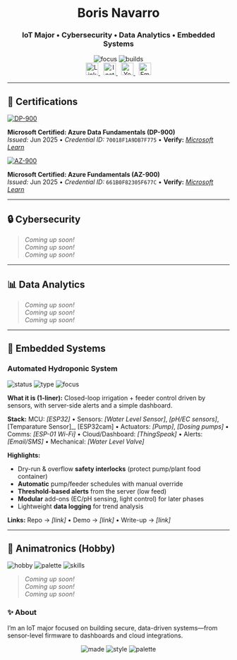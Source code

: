 <!-- PROFILE HEADER -->
<div align="center">

# Boris Navarro  
### IoT Major • Cybersecurity • Data Analytics • Embedded Systems

<!-- Accent badges in Indigo/Emerald -->
<img alt="focus" src="https://img.shields.io/badge/focus-IoT%20%7C%20Security%20%7C%20Data-4F46E5?style=for-the-badge">
<img alt="builds" src="https://img.shields.io/badge/builds-Embedded%20%7C%20Cloud-10B981?style=for-the-badge">

<br/>

<!-- SOCIALS -->
<a href="https://www.linkedin.com/in/borisn4v4rro/" target="_blank">
  <img alt="LinkedIn" height="28" src="https://img.shields.io/badge/LinkedIn-Boris%20Navarro-4F46E5?logo=linkedin&logoColor=white">
</a>
&nbsp;
<a href="https://www.instagram.com/iot_learning/" target="_blank">
  <img alt="Instagram" height="28" src="https://img.shields.io/badge/Instagram-@iot_learning-10B981?logo=instagram&logoColor=white">
</a>
&nbsp;
<a href="https://www.youtube.com/@IoTLearning-fd7jm" target="_blank">
  <img alt="YouTube" height="28" src="https://img.shields.io/badge/YouTube-IoTLearning-4F46E5?logo=youtube&logoColor=white">
</a>
&nbsp;
<a href="mailto:myazurecareerpath@gmail.com">
  <img alt="Email" height="28" src="https://img.shields.io/badge/Email-myazurecareerpath%40gmail.com-10B981?logo=gmail&logoColor=white">
</a>

</div>

---
## 🏅 Certifications

<!-- Azure Data Fundamentals -->
<a href="#" title="Add your public verification link">
  <img alt="DP-900" src="https://img.shields.io/badge/DP--900-Azure%20Data%20Fundamentals-4F46E5?style=for-the-badge&logo=microsoft-azure&logoColor=white">
</a>

**Microsoft Certified: Azure Data Fundamentals (DP-900)**  
*Issued:* Jun 2025 • *Credential ID:* `70018F1A9DB7F775` • **Verify:** _[Microsoft Learn](https://learn.microsoft.com/en-us/users/borisnavarro-7729/credentials/70018f1a9db7f775?ref=https%3A%2F%2Fwww.linkedin.com%2F)_


<!-- Azure Fundamentals -->
<a href="#" title="Add your public verification link">
  <img alt="AZ-900" src="https://img.shields.io/badge/AZ--900-Azure%20Fundamentals-10B981?style=for-the-badge&logo=microsoft-azure&logoColor=white">
</a>

**Microsoft Certified: Azure Fundamentals (AZ-900)**  
*Issued:* Jun 2025 • *Credential ID:* `661B0F82305F677C` • **Verify:** _[Microsoft Learn](https://learn.microsoft.com/en-us/users/borisnavarro-7729/credentials/661b0f82305f677c?ref=https%3A%2F%2Fwww.linkedin.com%2F)_

---
## 🔒 Cybersecurity
> _Coming up soon!_  
> _Coming up soon!_  
> _Coming up soon!_

<!-- Template (copy/paste later)
### Project Title
**Stack:** Tool / Lang / Cloud  
**What it does:** One-liner value prop  
**Highlights:** • bullet • bullet • bullet  
**Repo:** [link] • **Demo:** [link] • **Write-up:** [link]
-->

---

## 📊 Data Analytics
> _Coming up soon!_  
> _Coming up soon!_  
> _Coming up soon!_

---

## 🔧 Embedded Systems

### Automated Hydroponic System
<img alt="status" src="https://img.shields.io/badge/status-In%20Progress-4F46E5?style=flat-square">
<img alt="type"   src="https://img.shields.io/badge/type-IoT%20%7C%20Control%20Systems-10B981?style=flat-square">
<img alt="focus"  src="https://img.shields.io/badge/focus-Automation%20%7C%20Monitoring-4F46E5?style=flat-square">

**What it is (1-liner):** Closed-loop irrigation + feeder control driven by sensors, with server-side alerts and a simple dashboard.

**Stack:** MCU: _[ESP32]_ • Sensors: _[Water Level Sensor]_, _[pH/EC sensors]_, [Temparature Sensor]_, [ESP32cam] • Actuators: _[Pump]_, _[Dosing pumps]_ • Comms: _[ESP-01 Wi-Fi]_ • Cloud/Dashboard: _[ThingSpeak]_ • Alerts: _[Email/SMS]_ • Mechanical: _[Water Level Valve]_

**Highlights:**
- Dry-run & overflow **safety interlocks** (protect pump/plant food container)
- **Automatic** pump/feeder schedules with manual override
- **Threshold-based alerts** from the server (low feed)
- **Modular** add-ons (EC/pH sensing, light control) for later phases
- Lightweight **data logging** for trend analysis

**Links:** Repo → _[link]_ • Demo → _[link]_ • Write-up → _[link]_

---
## 🤖 Animatronics (Hobby)

<img alt="hobby" src="https://img.shields.io/badge/hobby-Animatronics-10B981?style=flat-square">
<img alt="palette" src="https://img.shields.io/badge/palette-indigo%2Femerald-4F46E5?style=flat-square">
<img alt="skills" src="https://img.shields.io/badge/skills-Servos%20%E2%80%A2%20Linkages%20%E2%80%A2%20Audio-10B981?style=flat-square">

> _Coming up soon!_  
> _Coming up soon!_  
> _Coming up soon!_

<!-- Optional template (copy/paste and edit when ready)
### Project Title
**Focus:** Eyes / jaw / eyelids / head pan-tilt / lipsync  
**Stack:** MCU: Arduino/ESP32 • Controller: PCA9685 • Servos: SG90/MG996R • Audio: DFPlayer Mini  
**Materials:** 3D-printed PLA / laser-cut acrylic • **Power:** 5V buck with inline fuse  
**Highlights:** • Smooth easing curves • Blinks & saccades • Safety end-stops • Modular linkages  
**Repo:** [link] • **Demo:** [link] • **Write-up:** [link]
-->

### ✨ About
I’m an IoT major focused on building secure, data-driven systems—from sensor-level firmware to dashboards and cloud integrations.

<!-- FOOTER BADGES -->
<p align="center">
  <img alt="made" src="https://img.shields.io/badge/Made%20with-Markdown-000000?logo=markdown&logoColor=white">
  <img alt="style" src="https://img.shields.io/badge/Style-clean%20%26%20minimal-4F46E5">
  <img alt="palette" src="https://img.shields.io/badge/Palette-indigo%20%2F%20emerald-10B981">
</p>
